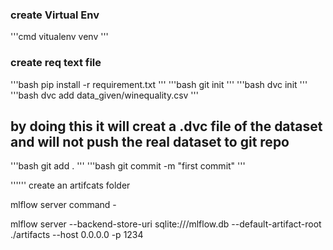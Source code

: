 ### create Virtual Env
'''cmd
vitualenv venv
'''
### create req text file
'''bash
pip install -r requirement.txt
'''
'''bash
git init
'''
'''bash
dvc init
'''
'''bash
dvc add data_given/winequality.csv
'''
## by doing this it will creat a .dvc file of the dataset and will not push the real dataset to git repo
'''bash
git add .
'''
'''bash
git commit -m "first commit"
'''

''''''
create an artifcats folder

mlflow server command -

mlflow server --backend-store-uri sqlite:///mlflow.db --default-artifact-root ./artifacts --host 0.0.0.0 -p 1234